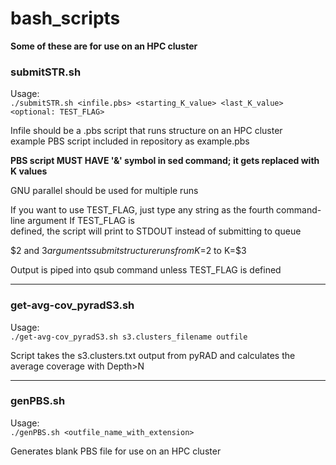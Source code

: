 # bash_scripts

**Some of these are for use on an HPC cluster**

### submitSTR.sh  

Usage:  
`./submitSTR.sh <infile.pbs> <starting_K_value> <last_K_value> <optional: TEST_FLAG>`

Infile should be a .pbs script that runs structure on an HPC cluster  
example PBS script included in repository as example.pbs  

**PBS script MUST HAVE '&' symbol in sed command; it gets replaced with K values**

GNU parallel should be used for multiple runs  

If you want to use TEST_FLAG, just type any string as the fourth command-line argument If TEST_FLAG is   
defined, the script will print to STDOUT instead of submitting to queue  

$2 and $3 arguments submit structure runs from K=$2 to K=$3  

Output is piped into qsub command unless TEST_FLAG is defined  

_____

### get-avg-cov_pyradS3.sh  

Usage:  
`./get-avg-cov_pyradS3.sh s3.clusters_filename outfile`

Script takes the s3.clusters.txt output from pyRAD and calculates the average coverage with Depth>N

_____

### genPBS.sh  

Usage:  
`./genPBS.sh <outfile_name_with_extension>`

Generates blank PBS file for use on an HPC cluster
